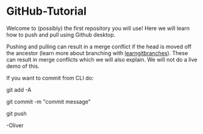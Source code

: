 # GitHub-Tutorial

Welcome to (possibly) the first repository you will use! Here we will learn how to push and pull using Github desktop. 

Pushing and pulling can result in a merge conflict if the head is moved off the ancestor (learn more about branching with [learngitbranches](https://learngitbranching.js.org/?locale=en_US)). These can result in merge conflicts which we will also explain. 
We will not do a live demo of this.

If you want to commit from CLI do:

git add -A

git commit -m "commit message"

git push

-Oliver
